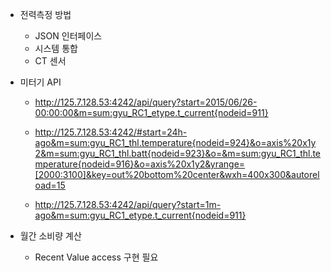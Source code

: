 

  - 전력측정 방법
    - JSON 인터페이스
    - 시스템 통합
    - CT 센서
    
  - 미터기 API
    - http://125.7.128.53:4242/api/query?start=2015/06/26-00:00:00&m=sum:gyu_RC1_etype.t_current{nodeid=911}
    - http://125.7.128.53:4242/#start=24h-ago&m=sum:gyu_RC1_thl.temperature{nodeid=924}&o=axis%20x1y2&m=sum:gyu_RC1_thl.batt{nodeid=923}&o=&m=sum:gyu_RC1_thl.temperature{nodeid=916}&o=axis%20x1y2&yrange=[2000:3100]&key=out%20bottom%20center&wxh=400x300&autoreload=15


    - http://125.7.128.53:4242/api/query?start=1m-ago&m=sum:gyu_RC1_etype.t_current{nodeid=911}
    
  - 월간 소비량 계산
    - Recent Value access 구현 필요
    
